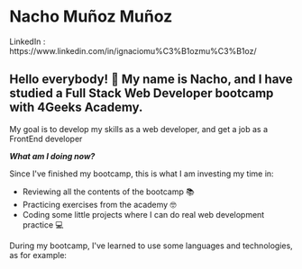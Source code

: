 <h1> Nacho Muñoz Muñoz </h1>
  LinkedIn : https://www.linkedin.com/in/ignaciomu%C3%B1ozmu%C3%B1oz/
  
<h2> Hello everybody! &#128075; My name is Nacho, and I have studied a Full Stack Web Developer bootcamp with 4Geeks Academy. </h2>
<p>My goal is to develop my skills as a web developer, and get a job as a FrontEnd developer</p>
<p ><strong><i>What am I doing now?</i></strong></p>
<p> Since I've finished my bootcamp, this is what I am investing my time in:
  <ul>
    <li>Reviewing all the contents of the bootcamp 📚</li>
    <li>Practicing exercises from the academy 🤓</li>
    <li>Coding some little projects where I can do real web development practice 💻</li>
   

  </ul>
<p> During my bootcamp, I've learned to use some languages and technologies, as for example:

